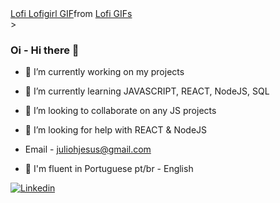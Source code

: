  <div 
   <div align="center class="tenor-gif-embed" data-postid="15410807" data-share-method="host" data-aspect-ratio="1.77778" data-width="100%"><a href="https://tenor.com/view/lofi-     lofigirl-writing-looking-outside-thingking-gif-15410807">Lofi Lofigirl GIF</a>from <a href="https://tenor.com/search/lofi-gifs">Lofi GIFs</a></div> <script                          type="text/javascript"    async src="https://tenor.com/embed.js"></script>
 ></div>

### Oi - Hi there 👋


- 🔭 I’m currently working on my projects
- 🌱 I’m currently learning JAVASCRIPT, REACT, NodeJS, SQL
- 👯 I’m looking to collaborate on any JS projects
- 🤔 I’m looking for help with REACT & NodeJS
- Email - juliohjesus@gmail.com

- :closed_book: I'm fluent in	Portuguese pt/br - English 

[![Linkedin](https://img.shields.io/badge/-Linkedin-blue?style=for-the-badge&logo=Linkedin)](https://www.linkedin.com/in/julio-h)
